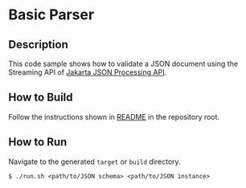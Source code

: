 # Basic Parser

## Description

This code sample shows how to validate a JSON document using the Streaming API of [Jakarta JSON Processing API].

## How to Build

Follow the instructions shown in [README](../README.md) in the repository root.

## How to Run

Navigate to the generated `target` or `build` directory.

```shell
$ ./run.sh <path/to/JSON schema> <path/to/JSON instance>
```

[Jakarta JSON Processing API]: https://eclipse-ee4j.github.io/jsonp/
